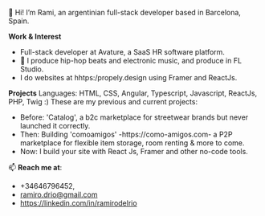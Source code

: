 👋 Hi! I’m Rami, an argentinian full-stack developer based in Barcelona, Spain.

**Work & Interest**
- Full-stack developer at Avature, a SaaS HR software platform.
- 👀 I produce hip-hop beats and electronic music, and produce in FL Studio.
- I do websites at hhtps:/propely.design using Framer and ReactJs. 

**Projects**
Languages: HTML, CSS, Angular, Typescript, Javascript, ReactJs, PHP, Twig :) 
These are my previous and current projects:
- Before: 'Catalog', a b2c marketplace for streetwear brands but never launched it correctly.
- Then: Building 'comoamigos' -https://como-amigos.com- a P2P marketplace for flexible item storage, room renting & more to come.
- Now: I build your site with React Js, Framer and other no-code tools.

📫 **Reach me at**:
- +34646796452,
- ramiro.drio@gmail.com
- https://linkedin.com/in/ramirodelrio
